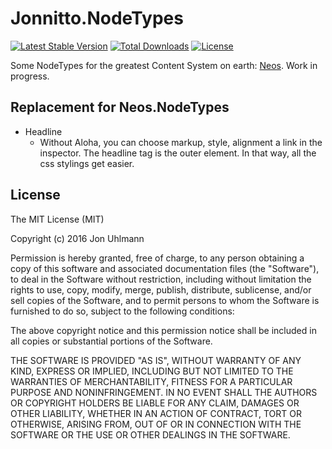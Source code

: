 Jonnitto.NodeTypes
==================

[![Latest Stable Version](https://poser.pugx.org/jonnitto/nodetypes/v/stable)](https://packagist.org/packages/jonnitto/nodetypes)
[![Total Downloads](https://poser.pugx.org/jonnitto/nodetypes/downloads)](https://packagist.org/packages/jonnitto/nodetypes)
[![License](https://poser.pugx.org/jonnitto/nodetypes/license)](https://packagist.org/packages/jonnitto/nodetypes)

Some NodeTypes for the greatest Content System on earth: [Neos](https://www.neos.io). Work in progress.

Replacement for Neos.NodeTypes
------------------------------

* Headline
	* Without Aloha, you can choose markup, style, alignment a link in the inspector. The headline tag is the outer element. In that way, all the css stylings get easier.


License
-------
The MIT License (MIT)

Copyright (c) 2016 Jon Uhlmann

Permission is hereby granted, free of charge, to any person obtaining a copy
of this software and associated documentation files (the "Software"), to deal
in the Software without restriction, including without limitation the rights
to use, copy, modify, merge, publish, distribute, sublicense, and/or sell
copies of the Software, and to permit persons to whom the Software is
furnished to do so, subject to the following conditions:

The above copyright notice and this permission notice shall be included in all
copies or substantial portions of the Software.

THE SOFTWARE IS PROVIDED "AS IS", WITHOUT WARRANTY OF ANY KIND, EXPRESS OR
IMPLIED, INCLUDING BUT NOT LIMITED TO THE WARRANTIES OF MERCHANTABILITY,
FITNESS FOR A PARTICULAR PURPOSE AND NONINFRINGEMENT. IN NO EVENT SHALL THE
AUTHORS OR COPYRIGHT HOLDERS BE LIABLE FOR ANY CLAIM, DAMAGES OR OTHER
LIABILITY, WHETHER IN AN ACTION OF CONTRACT, TORT OR OTHERWISE, ARISING FROM,
OUT OF OR IN CONNECTION WITH THE SOFTWARE OR THE USE OR OTHER DEALINGS IN THE
SOFTWARE.
